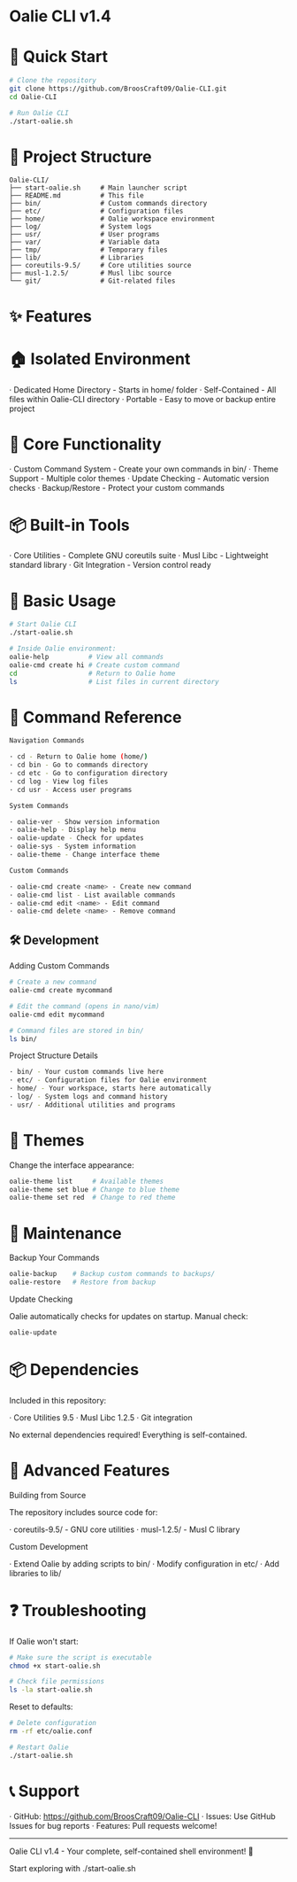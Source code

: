 # Oalie CLI v1.4 

# 🚀 Quick Start

```bash
# Clone the repository
git clone https://github.com/BroosCraft09/Oalie-CLI.git
cd Oalie-CLI

# Run Oalie CLI
./start-oalie.sh
```

# 📁 Project Structure

```
Oalie-CLI/
├── start-oalie.sh     # Main launcher script
├── README.md          # This file
├── bin/               # Custom commands directory
├── etc/               # Configuration files
├── home/              # Oalie workspace environment
├── log/               # System logs
├── usr/               # User programs
├── var/               # Variable data
├── tmp/               # Temporary files
├── lib/               # Libraries
├── coreutils-9.5/     # Core utilities source
├── musl-1.2.5/        # Musl libc source
└── git/               # Git-related files
```

# ✨ Features

# 🏠 Isolated Environment

· Dedicated Home Directory - Starts in home/ folder
· Self-Contained - All files within Oalie-CLI directory
· Portable - Easy to move or backup entire project

# 🔧 Core Functionality

· Custom Command System - Create your own commands in bin/
· Theme Support - Multiple color themes
· Update Checking - Automatic version checks
· Backup/Restore - Protect your custom commands

# 📦 Built-in Tools

· Core Utilities - Complete GNU coreutils suite
· Musl Libc - Lightweight standard library
· Git Integration - Version control ready

# 🎯 Basic Usage

```bash
# Start Oalie CLI
./start-oalie.sh

# Inside Oalie environment:
oalie-help          # View all commands
oalie-cmd create hi # Create custom command
cd                  # Return to Oalie home
ls                  # List files in current directory
```

# 🔧 Command Reference

```bash
Navigation Commands

· cd - Return to Oalie home (home/)
· cd bin - Go to commands directory
· cd etc - Go to configuration directory
· cd log - View log files
· cd usr - Access user programs

System Commands

· oalie-ver - Show version information
· oalie-help - Display help menu
· oalie-update - Check for updates
· oalie-sys - System information
· oalie-theme - Change interface theme

Custom Commands

· oalie-cmd create <name> - Create new command
· oalie-cmd list - List available commands
· oalie-cmd edit <name> - Edit command
· oalie-cmd delete <name> - Remove command
```

## 🛠️ Development

Adding Custom Commands

```bash
# Create a new command
oalie-cmd create mycommand

# Edit the command (opens in nano/vim)
oalie-cmd edit mycommand

# Command files are stored in bin/
ls bin/
```

Project Structure Details

```bash
· bin/ - Your custom commands live here
· etc/ - Configuration files for Oalie environment
· home/ - Your workspace, starts here automatically
· log/ - System logs and command history
· usr/ - Additional utilities and programs
```

# 🌈 Themes

Change the interface appearance:

```bash
oalie-theme list     # Available themes
oalie-theme set blue # Change to blue theme
oalie-theme set red  # Change to red theme
```

# 🔄 Maintenance

Backup Your Commands

```bash
oalie-backup    # Backup custom commands to backups/
oalie-restore   # Restore from backup
```

Update Checking

Oalie automatically checks for updates on startup. Manual check:

```bash
oalie-update
```

# 📦 Dependencies

Included in this repository:

· Core Utilities 9.5
· Musl Libc 1.2.5
· Git integration

No external dependencies required! Everything is self-contained.

# 🚀 Advanced Features

Building from Source

The repository includes source code for:

· coreutils-9.5/ - GNU core utilities
· musl-1.2.5/ - Musl C library

Custom Development

· Extend Oalie by adding scripts to bin/
· Modify configuration in etc/
· Add libraries to lib/

# ❓ Troubleshooting

If Oalie won't start:

```bash
# Make sure the script is executable
chmod +x start-oalie.sh

# Check file permissions
ls -la start-oalie.sh
```

Reset to defaults:

```bash
# Delete configuration
rm -rf etc/oalie.conf

# Restart Oalie
./start-oalie.sh
```

# 📞 Support

· GitHub: https://github.com/BroosCraft09/Oalie-CLI
· Issues: Use GitHub Issues for bug reports
· Features: Pull requests welcome!

---

Oalie CLI v1.4 - Your complete, self-contained shell environment! 🐚

Start exploring with ./start-oalie.sh